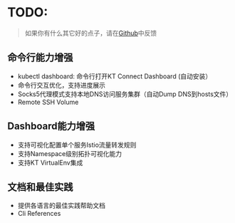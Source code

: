 # TODO:

> 如果你有什么其它好的点子，请在[Github](https://github.com/alibaba/kt-connect/issues/new?assignees=&labels=&template=feature_request.md&title=)中反馈

## 命令行能力增强

* kubectl dashboard: 命令行打开KT Connect Dashboard (自动安装）
* 命令行交互优化，支持进度展示
* Socks5代理模式支持本地DNS访问服务集群（自动Dump DNS到hosts文件）
* Remote SSH Volume

## Dashboard能力增强

* 支持可视化配置单个服务Istio流量转发规则
* 支持Namespace级别拓扑可视化能力
* 支持KT VirtualEnv集成

## 文档和最佳实践

* 提供各语言的最佳实践帮助文档
* Cli References